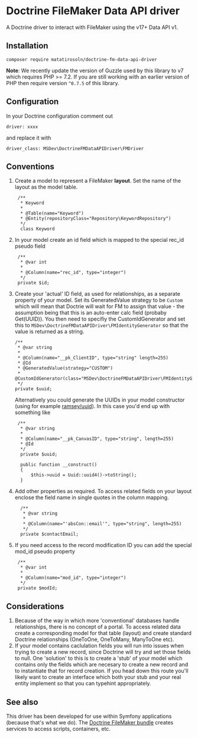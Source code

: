 # Doctrine FileMaker Data API driver #

A Doctrine driver to interact with FileMaker using the v17+ Data API v1.

## Installation ##

    composer require matatirosoln/doctrine-fm-data-api-driver

**Note**: We recently update the version of Guzzle used by this library to v7 which requires PHP >= 7.2. If you are still working with an earlier version of PHP then require version `^0.7.5` of this library.         
## Configuration ##
    
In your Doctrine configuration comment out 

    driver: xxxx
and replace it with

    driver_class: MSDev\DoctrineFMDataAPIDriver\FMDriver
    
## Conventions ##

1. Create a model to represent a FileMaker **layout**. Set the name of the layout as the model table.
    
        /**
         * Keyword
         *
         * @Table(name="Keyword")
         * @Entity(repositoryClass="Repository\KeywordRepository")
         */
         class Keyword
            
2. In your model create an id field which is mapped to the special rec_id pseudo field

        /**
         * @var int
         *
         * @Column(name="rec_id", type="integer")
         */
        private $id;
     
3. Create your 'actual' ID field, as used for relationships, as a separate property of your model. Set its GeneratedValue strategy to be `Custom` which will mean that Doctrie will wait for FM to assign that value - the assumption being that this is an auto-enter calc field (probaby Get(UUID)). You then need to specifiy the CustomIdGenerator and set this to `MSDev\DoctrineFMDataAPIDriver\FMIdentityGenerator` so that the value is returned as a string.  
   
       /**
        * @var string
        *
        * @Column(name="__pk_ClientID", type="string" length=255)
        * @Id
        * @GeneratedValue(strategy="CUSTOM")
        * @CustomIdGenerator(class="MSDev\DoctrineFMDataAPIDriver\FMIdentityGenerator")
        */
       private $uuid;
       
   Alternatively you could generate the UUIDs in your model constructor (using for example [ramsey/uuid](https://github.com/ramsey/uuid)). In this case you'd end up with something like
   
        /**
         * @var string
         *
         * @Column(name="__pk_CanvasID", type="string", length=255)
         * @Id
         */
         private $uuid;
         
         public function __construct()
         {
             $this->uuid = Uuid::uuid4()->toString();
         }
       
4. Add other properties as required. To access related fields on your layout enclose the field name in single quotes in the column mapping.
     
         /**
          * @var string
          *
          * @Column(name="'absCon::email'", type="string", length=255)
          */
         private $contactEmail;

5. If you need access to the record modification ID you can add the special mod_id pseudo property

        /**
         * @var int
         *
         * @Column(name="mod_id", type="integer")
         */
        private $modId;
        

## Considerations ##

1. Because of the way in which more 'conventional' databases handle relationships, there is no concept of a portal. To access related data create a corresponding model for that table (layout) and create standard Doctrine relationships (OneToOne, OneToMany, ManyToOne etc).
2. If your model contains caclulation fields you will run into issues when trying to create a new record, since Doctrine will try and set those fields to null. One 'solution' to this is to create a 'stub' of your model which contains only the fields which are necesary to create a new record and to instantiate that for record creation. If you head down this route you'll likely want to create an interface which both your stub and your real entity implement so that you can typehint appropriately.
 
## See also ##
 
This driver has been developed for use within Symfony applications (because that's what we do). The [Doctrine FileMaker bundle](https://github.com/matatirosolutions/doctrine-filemaker-driver-bundle "Doctrine FileMaker bundle") creates services to access scripts, containers, etc. 